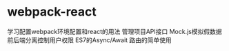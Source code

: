# webpack-react
学习配置webpack环境配置和react的用法
管理项目API接口 
Mock.js模拟假数据
前后端分离控制用户权限
ES7的Async/Await
路由的简单使用